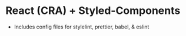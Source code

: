 # React (CRA) + Styled-Components

- Includes config files for stylelint, prettier, babel, & eslint

